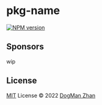 # pkg-name

[![NPM version](https://img.shields.io/npm/v/pkg-name?color=a1b858&label=)](https://www.npmjs.com/package/pkg-name)

## Sponsors

wip

## License

[MIT](./LICENSE) License © 2022 [DogMan Zhan](https://github.com/dmZhan)
